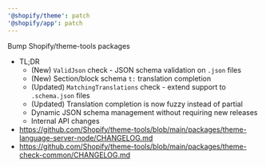 ```yaml
---
'@shopify/theme': patch
'@shopify/app': patch
---
```


Bump Shopify/theme-tools packages

- TL;DR
  - (New) `ValidJson` check - JSON schema validation on `.json` files
  - (New) Section/block schema `t:` translation completion
  - (Updated) `MatchingTranslations` check - extend support to `.schema.json` files
  - (Updated) Translation completion is now fuzzy instead of partial
  - Dynamic JSON schema management without requiring new releases
  - Internal API changes
- https://github.com/Shopify/theme-tools/blob/main/packages/theme-language-server-node/CHANGELOG.md
- https://github.com/Shopify/theme-tools/blob/main/packages/theme-check-common/CHANGELOG.md

